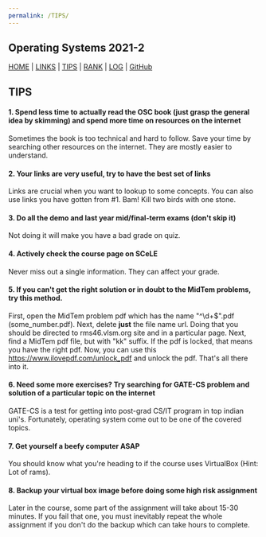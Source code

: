 ```yaml
---
permalink: /TIPS/
---
```


Operating Systems 2021-2
---
[HOME](..) | [LINKS](https://bienreti.github.io/os212/LINKS) | [TIPS](https://bienreti.github.io/os212/TIPS) | [RANK](/TXT/myrank.txt) | [LOG](TXT/mylog.txt) | [GitHub](https://github.com/bienreti/os212)

## TIPS

#### 1. Spend less time to actually read the OSC book (just grasp the general idea by skimming) and spend more time on resources on the internet

Sometimes the book is too technical and hard to follow. Save your time by searching other resources on the internet. They are mostly easier to understand.

#### 2. Your links are very useful, try to have the best set of links

Links are crucial when you want to lookup to some concepts. You can also use links you have gotten from #1. Bam! Kill two birds with one stone.

#### 3. Do all the demo and last year mid/final-term exams (don't skip it)

Not doing it will make you have a bad grade on quiz.

#### 4. Actively check the course page on SCeLE

Never miss out a single information. They can affect your grade.

#### 5. If you can't get the right solution or in doubt to the MidTem problems, try this method.

First, open the MidTem problem pdf which has the name "^\d+$".pdf (some_number.pdf). Next, delete **just** the file name url. Doing that you should be directed to rms46.vlsm.org site and in a particular page. Next, find a MidTem pdf file, but with "kk" suffix. If the pdf is locked, that means you have the right pdf. Now, you can use this https://www.ilovepdf.com/unlock_pdf and unlock the pdf. That's all there into it.

#### 6. Need some more exercises? Try searching for GATE-CS problem and solution of a particular topic on the internet

GATE-CS is a test for getting into post-grad CS/IT program in top indian uni's. Fortunately, operating system come out to be one of the covered topics.

#### 7. Get yourself a beefy computer ASAP

You should know what you're heading to if the course uses VirtualBox (Hint: Lot of rams).

#### 8. Backup your virtual box image before doing some high risk assignment

Later in the course, some part of the assignment will take about 15-30 minutes. If you fail that one, you must inevitably repeat the whole assignment if you don't do the backup which can take hours to complete.
